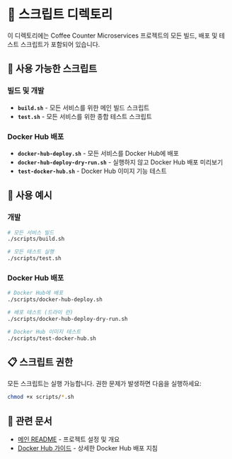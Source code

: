 # 🔧 스크립트 디렉토리

이 디렉토리에는 Coffee Counter Microservices 프로젝트의 모든 빌드, 배포 및 테스트 스크립트가 포함되어 있습니다.

## 📜 사용 가능한 스크립트

### 빌드 및 개발
- **`build.sh`** - 모든 서비스를 위한 메인 빌드 스크립트
- **`test.sh`** - 모든 서비스를 위한 종합 테스트 스크립트

### Docker Hub 배포
- **`docker-hub-deploy.sh`** - 모든 서비스를 Docker Hub에 배포
- **`docker-hub-deploy-dry-run.sh`** - 실행하지 않고 Docker Hub 배포 미리보기
- **`test-docker-hub.sh`** - Docker Hub 이미지 기능 테스트

## 🚀 사용 예시

### 개발
```bash
# 모든 서비스 빌드
./scripts/build.sh

# 모든 테스트 실행
./scripts/test.sh
```

### Docker Hub 배포
```bash
# Docker Hub에 배포
./scripts/docker-hub-deploy.sh

# 배포 테스트 (드라이 런)
./scripts/docker-hub-deploy-dry-run.sh

# Docker Hub 이미지 테스트
./scripts/test-docker-hub.sh
```

## 📋 스크립트 권한

모든 스크립트는 실행 가능합니다. 권한 문제가 발생하면 다음을 실행하세요:
```bash
chmod +x scripts/*.sh
```

## 🔗 관련 문서

- [메인 README](../README.md) - 프로젝트 설정 및 개요
- [Docker Hub 가이드](../docs/DOCKER_HUB.md) - 상세한 Docker Hub 배포 지침

